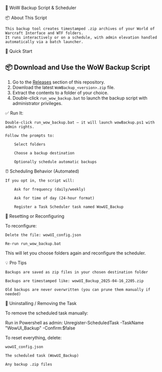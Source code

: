 💾 WoW Backup Script & Scheduler

📦 About This Script

    This backup tool creates timestamped .zip archives of your World of Warcraft Interface and WTF folders. 
    It runs interactively or on a schedule, with admin elevation handled automatically via a batch launcher.

🚀 Quick Start
## 📦 Download and Use the WoW Backup Script

1. Go to the [Releases](../../releases) section of this repository.
2. Download the latest `WoWBackup_<version>.zip` file.
3. Extract the contents to a folder of your choice.
4. Double-click `run_wow_backup.bat` to launch the backup script with administrator privileges.

✅ Run It:

    Double-click run_wow_backup.bat — it will launch wowBackup.ps1 with admin rights.

    Follow the prompts to:

        Select folders

        Choose a backup destination

        Optionally schedule automatic backups

⏰ Scheduling Behavior (Automated)

    If you opt in, the script will:

        Ask for frequency (daily/weekly)

        Ask for time of day (24-hour format)

        Register a Task Scheduler task named WowUI_Backup

🔁 Resetting or Reconfiguring

To reconfigure:

    Delete the file: wowUI_config.json

    Re-run run_wow_backup.bat

This will let you choose folders again and reconfigure the scheduler.

💡 Pro Tips

    Backups are saved as zip files in your chosen destination folder

    Backups are timestamped like: wowUI_Backup_2025-04-16_2205.zip

    Old backups are never overwritten (you can prune them manually if needed)

🧹 Uninstalling / Removing the Task

To remove the scheduled task manually:

Run in Powershell as admin: Unregister-ScheduledTask -TaskName "WowUI_Backup" -Confirm:$false

To reset everything, delete:

    wowUI_config.json

    The scheduled task (WowUI_Backup)

    Any backup .zip files